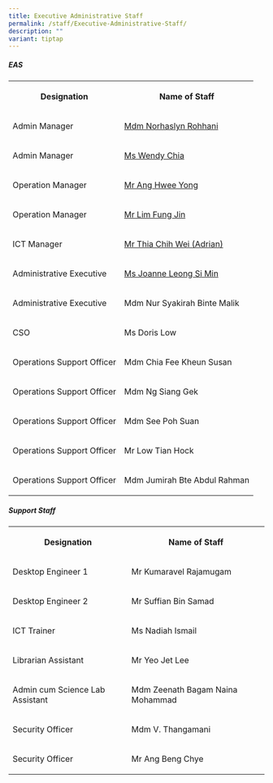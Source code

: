 ```yaml
---
title: Executive Administrative Staff
permalink: /staff/Executive-Administrative-Staff/
description: ""
variant: tiptap
---
```

<h5><strong>EAS</strong></h5>
<table style="minWidth: 50px">
<colgroup>
<col>
<col>
</colgroup>
<tbody>
<tr>
<th rowspan="1" colspan="1">
<p>Designation</p>
</th>
<th rowspan="1" colspan="1">
<p>Name of Staff</p>
</th>
</tr>
<tr>
<td rowspan="1" colspan="1">
<p>Admin Manager
<br>
</p>
</td>
<td rowspan="1" colspan="1">
<p><a href="mailto:Norhaslyn_ROHHANI@schools.gov.sg" rel="noopener noreferrer nofollow" target="_blank">Mdm Norhaslyn Rohhani</a> 
<br>
</p>
</td>
</tr>
<tr>
<td rowspan="1" colspan="1">
<p>Admin Manager
<br>
</p>
</td>
<td rowspan="1" colspan="1">
<p><a href="mailto:Chia_Siew_Joo_Wendy@schools.gov.sg" rel="noopener noreferrer nofollow" target="_blank">Ms Wendy Chia</a> 
<br>
</p>
</td>
</tr>
<tr>
<td rowspan="1" colspan="1">
<p>Operation Manager</p>
</td>
<td rowspan="1" colspan="1">
<p><a href="mailto:Ang_Hwee_yong@schools.gov.sg" rel="noopener noreferrer nofollow" target="_blank">Mr Ang Hwee Yong</a>
</p>
</td>
</tr>
<tr>
<td rowspan="1" colspan="1">
<p>Operation Manager</p>
</td>
<td rowspan="1" colspan="1">
<p><a href="mailto:lim_fung_jin@schools.gov.sg" rel="noopener noreferrer nofollow" target="_blank">Mr Lim Fung Jin</a>
</p>
</td>
</tr>
<tr>
<td rowspan="1" colspan="1">
<p>ICT Manager</p>
</td>
<td rowspan="1" colspan="1">
<p><a href="mailto:Thia_Chih_wei@schools.gov.sg" rel="noopener noreferrer nofollow" target="_blank">Mr Thia Chih Wei (Adrian)</a>
</p>
</td>
</tr>
<tr>
<td rowspan="1" colspan="1">
<p>Administrative Executive</p>
</td>
<td rowspan="1" colspan="1">
<p><a href="mailto:joanne_leong@schools.gov.sg" rel="noopener noreferrer nofollow" target="_blank">Ms Joanne Leong Si Min</a>
</p>
</td>
</tr>
<tr>
<td rowspan="1" colspan="1">
<p>Administrative Executive</p>
</td>
<td rowspan="1" colspan="1">
<p>Mdm Nur Syakirah Binte Malik
<br>
</p>
</td>
</tr>
<tr>
<td rowspan="1" colspan="1">
<p>CSO</p>
</td>
<td rowspan="1" colspan="1">
<p>Ms Doris Low</p>
</td>
</tr>
<tr>
<td rowspan="1" colspan="1">
<p>Operations Support Officer</p>
</td>
<td rowspan="1" colspan="1">
<p>Mdm Chia Fee Kheun Susan</p>
</td>
</tr>
<tr>
<td rowspan="1" colspan="1">
<p>Operations Support Officer</p>
</td>
<td rowspan="1" colspan="1">
<p>Mdm Ng Siang Gek</p>
</td>
</tr>
<tr>
<td rowspan="1" colspan="1">
<p>Operations Support Officer</p>
</td>
<td rowspan="1" colspan="1">
<p>Mdm See Poh Suan</p>
</td>
</tr>
<tr>
<td rowspan="1" colspan="1">
<p>Operations Support Officer</p>
</td>
<td rowspan="1" colspan="1">
<p>Mr Low Tian Hock</p>
</td>
</tr>
<tr>
<td rowspan="1" colspan="1">
<p>Operations Support Officer</p>
</td>
<td rowspan="1" colspan="1">
<p>Mdm Jumirah Bte Abdul Rahman</p>
</td>
</tr>
</tbody>
</table>
<h5><strong>Support Staff</strong></h5>
<table style="minWidth: 50px">
<colgroup>
<col>
<col>
</colgroup>
<tbody>
<tr>
<th rowspan="1" colspan="1">
<p>Designation</p>
</th>
<th rowspan="1" colspan="1">
<p>Name of Staff</p>
</th>
</tr>
<tr>
<td rowspan="1" colspan="1">
<p>Desktop Engineer 1
<br>
</p>
</td>
<td rowspan="1" colspan="1">
<p>Mr Kumaravel Rajamugam</p>
</td>
</tr>
<tr>
<td rowspan="1" colspan="1">
<p>Desktop Engineer 2
<br>
</p>
</td>
<td rowspan="1" colspan="1">
<p>Mr Suffian Bin Samad</p>
</td>
</tr>
<tr>
<td rowspan="1" colspan="1">
<p>ICT Trainer
<br>
</p>
</td>
<td rowspan="1" colspan="1">
<p>Ms Nadiah Ismail</p>
</td>
</tr>
<tr>
<td rowspan="1" colspan="1">
<p>Librarian Assistant
<br>
</p>
</td>
<td rowspan="1" colspan="1">
<p>Mr Yeo Jet Lee
<br>
</p>
</td>
</tr>
<tr>
<td rowspan="1" colspan="1">
<p>Admin cum Science Lab Assistant</p>
</td>
<td rowspan="1" colspan="1">
<p>Mdm Zeenath Bagam Naina Mohammad</p>
</td>
</tr>
<tr>
<td rowspan="1" colspan="1">
<p>Security Officer</p>
</td>
<td rowspan="1" colspan="1">
<p>Mdm V. Thangamani</p>
</td>
</tr>
<tr>
<td rowspan="1" colspan="1">
<p>Security Officer
<br>
</p>
</td>
<td rowspan="1" colspan="1">
<p>Mr Ang Beng Chye</p>
</td>
</tr>
</tbody>
</table>
<p></p>